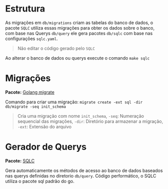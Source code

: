# Estrutura

As migrações em `db/migrations` criam as tabelas do banco de dados,
o pacote `SQLC` utiliza essas migrações para obter os dados sobre o banco,
com base nas Querys `db/query` ele gera pacotes `db/sqlc` com base nas configurações `sqlc.yaml`.

> Não editar o código gerado pelo `SQLC`

Ao alterar o banco de dados ou querys execute o comando `make sqlc`

# Migrações

**Pacote:**  [Golang migrate](https://github.com/golang-migrate/migrate/)

Comando para criar uma migração: `migrate create -ext sql -dir db/migrate -seq init_schema`
> Cria uma migração com nome `init_schema`,
`-seq`: Numeração sequencial das migrações,
`-dir`: Diretório para armazenar a migração,
`-ext`: Extensão do arquivo

# Gerador de Querys

**Pacote:**  [SQLC](https://github.com/kyleconroy/sqlc)

Gera automaticamente os métodos de acesso ao banco de dados baseados nas querys definidas no diretorio `db/query`.
Código performático, o SQLC utiliza o pacote sql padrão do go.